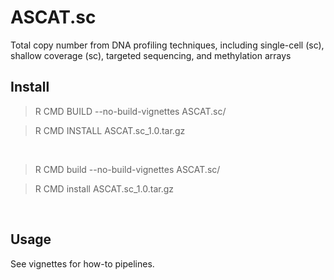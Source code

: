 # ASCAT.sc
Total copy number from DNA profiling techniques, including single-cell (sc), shallow coverage (sc), targeted sequencing, and methylation arrays


## Install

> R CMD BUILD --no-build-vignettes ASCAT.sc/ 

> R CMD INSTALL ASCAT.sc_1.0.tar.gz 
<br>

> R CMD build --no-build-vignettes ASCAT.sc/ 

> R CMD install ASCAT.sc_1.0.tar.gz 
<br>


## Usage

See vignettes for how-to pipelines.
